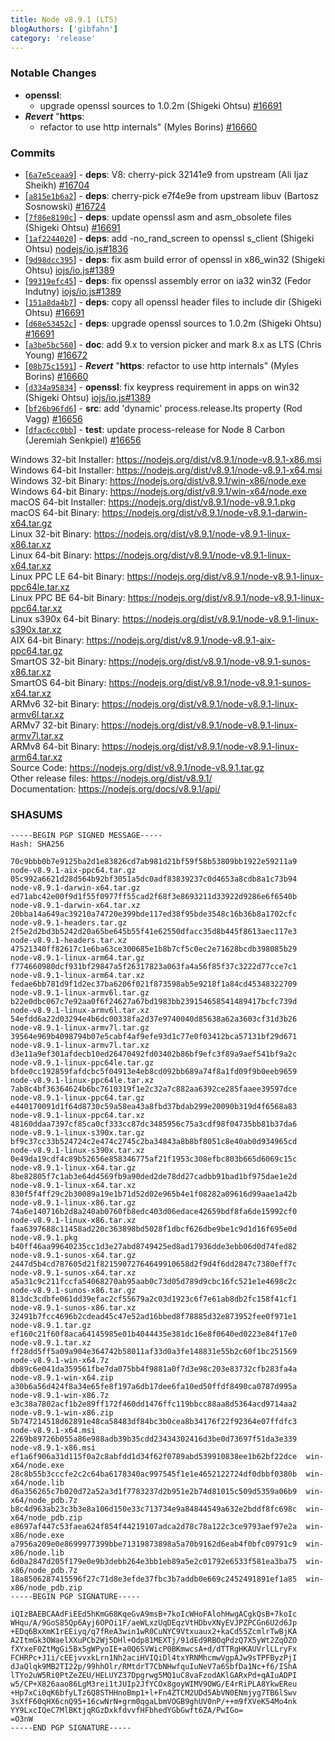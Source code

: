 ```yaml
---
title: Node v8.9.1 (LTS)
blogAuthors: ['gibfahn']
category: 'release'
---
```


### Notable Changes

* **openssl**:
  * upgrade openssl sources to 1.0.2m (Shigeki Ohtsu) [#16691](https://github.com/nodejs/node/pull/16691)
* ***Revert*** "**https**:
  * refactor to use http internals" (Myles Borins) [#16660](https://github.com/nodejs/node/pull/16660)

### Commits

* [[`6a7e5ceaa9`](https://github.com/nodejs/node/commit/6a7e5ceaa9)] - **deps**: V8: cherry-pick 32141e9 from upstream (Ali Ijaz Sheikh) [#16704](https://github.com/nodejs/node/pull/16704)
* [[`a815e1b6a2`](https://github.com/nodejs/node/commit/a815e1b6a2)] - **deps**: cherry-pick e7f4e9e from upstream libuv (Bartosz Sosnowski) [#16724](https://github.com/nodejs/node/pull/16724)
* [[`7f86e8190c`](https://github.com/nodejs/node/commit/7f86e8190c)] - **deps**: update openssl asm and asm_obsolete files (Shigeki Ohtsu) [#16691](https://github.com/nodejs/node/pull/16691)
* [[`1af2244020`](https://github.com/nodejs/node/commit/1af2244020)] - **deps**: add -no_rand_screen to openssl s_client (Shigeki Ohtsu) [nodejs/io.js#1836](https://github.com/nodejs/io.js/pull/1836)
* [[`9d98dcc395`](https://github.com/nodejs/node/commit/9d98dcc395)] - **deps**: fix asm build error of openssl in x86_win32 (Shigeki Ohtsu) [iojs/io.js#1389](https://github.com/iojs/io.js/pull/1389)
* [[`99319efc45`](https://github.com/nodejs/node/commit/99319efc45)] - **deps**: fix openssl assembly error on ia32 win32 (Fedor Indutny) [iojs/io.js#1389](https://github.com/iojs/io.js/pull/1389)
* [[`151a8da4b7`](https://github.com/nodejs/node/commit/151a8da4b7)] - **deps**: copy all openssl header files to include dir (Shigeki Ohtsu) [#16691](https://github.com/nodejs/node/pull/16691)
* [[`d68e53452c`](https://github.com/nodejs/node/commit/d68e53452c)] - **deps**: upgrade openssl sources to 1.0.2m (Shigeki Ohtsu) [#16691](https://github.com/nodejs/node/pull/16691)
* [[`a3be5bc560`](https://github.com/nodejs/node/commit/a3be5bc560)] - **doc**: add 9.x to version picker and mark 8.x as LTS (Chris Young) [#16672](https://github.com/nodejs/node/pull/16672)
* [[`08b75c1591`](https://github.com/nodejs/node/commit/08b75c1591)] - ***Revert*** "**https**: refactor to use http internals" (Myles Borins) [#16660](https://github.com/nodejs/node/pull/16660)
* [[`d334a95834`](https://github.com/nodejs/node/commit/d334a95834)] - **openssl**: fix keypress requirement in apps on win32 (Shigeki Ohtsu) [iojs/io.js#1389](https://github.com/iojs/io.js/pull/1389)
* [[`bf26b96fd6`](https://github.com/nodejs/node/commit/bf26b96fd6)] - **src**: add 'dynamic' process.release.lts property (Rod Vagg) [#16656](https://github.com/nodejs/node/pull/16656)
* [[`dfac6cc0bb`](https://github.com/nodejs/node/commit/dfac6cc0bb)] - **test**: update process-release for Node 8 Carbon (Jeremiah Senkpiel) [#16656](https://github.com/nodejs/node/pull/16656)

Windows 32-bit Installer: https://nodejs.org/dist/v8.9.1/node-v8.9.1-x86.msi<br>
Windows 64-bit Installer: https://nodejs.org/dist/v8.9.1/node-v8.9.1-x64.msi<br>
Windows 32-bit Binary: https://nodejs.org/dist/v8.9.1/win-x86/node.exe<br>
Windows 64-bit Binary: https://nodejs.org/dist/v8.9.1/win-x64/node.exe<br>
macOS 64-bit Installer: https://nodejs.org/dist/v8.9.1/node-v8.9.1.pkg<br>
macOS 64-bit Binary: https://nodejs.org/dist/v8.9.1/node-v8.9.1-darwin-x64.tar.gz<br>
Linux 32-bit Binary: https://nodejs.org/dist/v8.9.1/node-v8.9.1-linux-x86.tar.xz<br>
Linux 64-bit Binary: https://nodejs.org/dist/v8.9.1/node-v8.9.1-linux-x64.tar.xz<br>
Linux PPC LE 64-bit Binary: https://nodejs.org/dist/v8.9.1/node-v8.9.1-linux-ppc64le.tar.xz<br>
Linux PPC BE 64-bit Binary: https://nodejs.org/dist/v8.9.1/node-v8.9.1-linux-ppc64.tar.xz<br>
Linux s390x 64-bit Binary: https://nodejs.org/dist/v8.9.1/node-v8.9.1-linux-s390x.tar.xz<br>
AIX 64-bit Binary: https://nodejs.org/dist/v8.9.1/node-v8.9.1-aix-ppc64.tar.gz<br>
SmartOS 32-bit Binary: https://nodejs.org/dist/v8.9.1/node-v8.9.1-sunos-x86.tar.xz<br>
SmartOS 64-bit Binary: https://nodejs.org/dist/v8.9.1/node-v8.9.1-sunos-x64.tar.xz<br>
ARMv6 32-bit Binary: https://nodejs.org/dist/v8.9.1/node-v8.9.1-linux-armv6l.tar.xz<br>
ARMv7 32-bit Binary: https://nodejs.org/dist/v8.9.1/node-v8.9.1-linux-armv7l.tar.xz<br>
ARMv8 64-bit Binary: https://nodejs.org/dist/v8.9.1/node-v8.9.1-linux-arm64.tar.xz<br>
Source Code: https://nodejs.org/dist/v8.9.1/node-v8.9.1.tar.gz<br>
Other release files: https://nodejs.org/dist/v8.9.1/<br>
Documentation: https://nodejs.org/docs/v8.9.1/api/

### SHASUMS

```
-----BEGIN PGP SIGNED MESSAGE-----
Hash: SHA256

70c9bbb0b7e9125ba2d1e83826cd7ab981d21bf59f58b53809bb1922e59211a9  node-v8.9.1-aix-ppc64.tar.gz
05c992a6621d28d564b92bf3051a5dc0adf83839237c0d4653a8cdb8a1c73b94  node-v8.9.1-darwin-x64.tar.gz
ed71abc42e00f9d1f55f0977ff55cad2f68f3e8693211d33922d9286e6f6540b  node-v8.9.1-darwin-x64.tar.xz
20bba14a649ac39210a74720e399bde117ed38f95bde3548c16b36b8a1702cfc  node-v8.9.1-headers.tar.gz
2f5e2d2bd3b5242d20a65be645b55f41e62550dfacc35d8b445f8613aec117e3  node-v8.9.1-headers.tar.xz
47521340ff82617c1e6ba63ce300685e1b8b7cf5c0ec2e71628bcdb398085b29  node-v8.9.1-linux-arm64.tar.gz
f774660980dcf931bf29847a5f26317823a063fa4a56f85f37c3222d77cce7c1  node-v8.9.1-linux-arm64.tar.xz
fedae6bb781d9f1d2ec37ba6206f021f873598ab5e9218f1a84cd45348322709  node-v8.9.1-linux-armv6l.tar.gz
b22e0dbc067c7e92aa0f6f24627a67bd1983bb239154658541489417bcfc739d  node-v8.9.1-linux-armv6l.tar.xz
54efdd6a22d03294e4b6dc00338fa2d37e9740040d85638a62a3603cf31d3b26  node-v8.9.1-linux-armv7l.tar.gz
39564e969b4098794b07e5cabf4af9efe93d1c77e0f03412bca57131bf29d671  node-v8.9.1-linux-armv7l.tar.xz
d3e11a9ef301afdecb10ed26470492fd03402b86bf9efc3f89a9aef541bf9a2c  node-v8.9.1-linux-ppc64le.tar.gz
bfde0cc192859fafdcbc5f04913e4eb8cd092bb689a74f8a1fd09f9b0eeb9659  node-v8.9.1-linux-ppc64le.tar.xz
7ab8c4bf36364624b6bc7610319f1e2c32a7c882aa6392ce285faaee39597dce  node-v8.9.1-linux-ppc64.tar.gz
e440170091d1f64d8730c59a58ea43a8fbd37bdab299e20090b319d4f6568a83  node-v8.9.1-linux-ppc64.tar.xz
48160ddaa7397cf85ca0cf333cc87dc3485956c75a3cdf98f04735bb81b37da6  node-v8.9.1-linux-s390x.tar.gz
bf9c37cc33b524724c2e474c2745c2ba34843a8b8bf8051c8e40ab0d934965cd  node-v8.9.1-linux-s390x.tar.xz
0e49da19cdf4c89b52656e858346775af21f1953c308efbc803b665d6069c15c  node-v8.9.1-linux-x64.tar.gz
8be82805f7c1ab3e64d4569fb9a90ded2de78dd27cadbb91bad1bf975dae1e2d  node-v8.9.1-linux-x64.tar.xz
830f5f4ff29c2b30089a19e1b71d52d02e965b4e1f08282a09616d99aae1a42b  node-v8.9.1-linux-x86.tar.gz
74a6e140716b2d8a240ab0760fb8edc403d06edace42659bdf8fa6de15992cf0  node-v8.9.1-linux-x86.tar.xz
faa6397688c11458ad220c363898bd5028f1dbcf626dbe9be1c9d1d16f695e0d  node-v8.9.1.pkg
b40ff46aa99640235cc1d3e27abd8749425ed8ad17936dde3ebb06d0d74fed82  node-v8.9.1-sunos-x64.tar.gz
2447d5b4cd787605d21f82159072764649910658d2f9d4f6dd2847c7380eff7c  node-v8.9.1-sunos-x64.tar.xz
a5a31c9c211fccfa54068270ab95aab0c73d05d789d9cbc16fc521e1e4698c2c  node-v8.9.1-sunos-x86.tar.gz
813dc3cdbfe061dd39efac2cf55679a2c03d1923c6f7e61ab8db2fc158f41cf1  node-v8.9.1-sunos-x86.tar.xz
32491b7fcc4696b2cdead45c47e52ad16bbed8f78885d32e873952fee0f971e1  node-v8.9.1.tar.gz
ef160c21f60f8aca64145985e01b4044435e381dc16e8f0640ed0223e84f17e0  node-v8.9.1.tar.xz
ff28dd5ff5a09a904e364742b58011af33d0a3fe148831e55b2c60f1bc251569  node-v8.9.1-win-x64.7z
db89c6e041da359561fbe7da075bb4f9881a0f7d3e98c203e83732cfb283fa4a  node-v8.9.1-win-x64.zip
a30b6a56d424f8a34e65fe8f197a6db17dee6fa10ed50ffdf8490ca0787d995a  node-v8.9.1-win-x86.7z
e3c38a7802acf1b2e89ff172f460dd1476ffc119bbcc88aa8d5364acd9714aa2  node-v8.9.1-win-x86.zip
5b747214518d62891e48ca58483df84bc3b0cea8b34176f22f92364e07ffdfc3  node-v8.9.1-x64.msi
2269b89726b055a86e988adb39b35cdd23434302416d3be0d73697f51da3e339  node-v8.9.1-x86.msi
ef1a6f906a31d115f0a2c8abfdd1d34f62f0789abd539910838ee1b62bf22dce  win-x64/node.exe
28c8b55b3cccfe2c2c64ba6178340ac997545f1e1e4652122724df0dbbf0380b  win-x64/node.lib
d6a356265c7b020d72a52a3d1f7783237d2b951e2b74d81015c509d5359a06b9  win-x64/node_pdb.7z
b8c4d963ab23c3b3e8a106d150e33c713734e9a84844549a632e2bddf8fc698c  win-x64/node_pdb.zip
e8697af447c53faea624f854f44219107adca2d78c78a122c3ce9793aef97e2a  win-x86/node.exe
a7956a209e0e8699977399bbe71319873898a5a70b9162d6eab4f0bfc09791c9  win-x86/node.lib
6d0a2847d205f179e0e9b3debb264e3bb1eb89a5e2c01792e6533f581ea3ba75  win-x86/node_pdb.7z
18a8506287415596f27c71d8e3efde37fbc3b7addb0e669c2452491891ef1a85  win-x86/node_pdb.zip
-----BEGIN PGP SIGNATURE-----

iQIzBAEBCAAdFiEEd5hKmG68KqeGvA9msB+7koIcWHoFAlohHwgACgkQsB+7koIc
WHqu/A/9GoS85Qp6Ayj6OPOi1F/aeWLxzUqDEqzVtHDbvXNyEVJPZPCGn6U2d6Jp
+EDq6BxXmK1rEEiyq/q7fReA3win1wR0CuNYC9Vtxuaux2+kaCd55ZcmlrTwBjKA
A2ItmGk3OWaelXXuPCb2Wj5DHl+Odp81MEXTj/91dEd9RBOqPdzQ7X5yWt2ZqOZO
fXYxeF0ZtMgGi5Bx5gWPyoIE+a0Q6SVWicP0BKmwcsA+d/dTTRgHKAUVrlLLryFx
FCHRPc+J1i/cEEjvvxkLrn1Nh2aciHVIQiDl4txYRNMhcmwVgpAJw9sTPFByzPjI
dJaQlqk9MB2TI22p/99hhOlr/RMtdrT7CbNHwfquIuNeV7a6SbfDa1Nc+f6/IShA
lTYo2uW5Ri0PtZeZEU/HELUYZ37Dpgrwg5MQ1uC8vaFzodAKlGARxPd+qAIuADPI
w5/CP+X826aao86LgM3rei1tJUIp2JfYCOx8goyWIMV9OWG/E4rRiPLA8YkwEReu
+Hp7xCi0qK6bfyLTz6Q8STHHnoBmp1+l+Fn4ZTCM2UDd5AbVN0ENmjyg7TB6lSwv
3sXfF60qHX6cnQ95+16cwNrN+grm0qgaLbmVOGB9ghUV0nP/++m9fXVeK54Mo4nk
YY9LxcIQeC7MlBKtjqRGzDxkfdvvfHFbhedYGbGwft6ZA/PwIGo=
=O3nW
-----END PGP SIGNATURE-----

```
